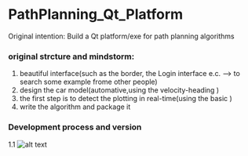 # PathPlanning_Qt_Platform
Original intention: Build a Qt platform/exe for path planning algorithms

### original strcture and mindstorm:
1. beautiful interface(such as the border, the Login interface e.c. --> to search some example frome other people)
2.  design the car model(automative,using the velocity-heading )
3.  the first step is to detect the plotting in real-time(using the basic )
4.  write the algorithm and package it 

### Development process and version
1.1
![alt text](assets/README/output.gif)